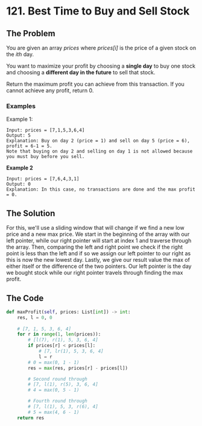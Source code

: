 # 121. Best Time to Buy and Sell Stock

## **The Problem**
You are given an array *prices* where *prices[i]* is the price of a given stock on the *ith* day.

You want to maximize your profit by choosing a **single day** to buy one stock and choosing a **different day in the future** to sell that stock.

Return the maximum profit you can achieve from this transaction. If you cannot achieve any profit, return 0.

### **Examples**
Example 1:
```
Input: prices = [7,1,5,3,6,4]
Output: 5
Explanation: Buy on day 2 (price = 1) and sell on day 5 (price = 6), profit = 6-1 = 5.
Note that buying on day 2 and selling on day 1 is not allowed because you must buy before you sell.
```
**Example 2**
```
Input: prices = [7,6,4,3,1]
Output: 0
Explanation: In this case, no transactions are done and the max profit = 0.
```

## **The Solution**
For this, we'll use a sliding window that will change if we find a new low price and a new max price.
We start in the beginning of the array with our left pointer, while our right pointer will start at index 1 and traverse through the array. Then, comparing the left and right point we check if the right point is less than the left and if so we assign our left pointer to our right as this is now the new lowest day. Lastly, we give our result value the max of either itself or the difference of the two pointers.
Our left pointer is the day we bought stock while our right pointer travels through finding the max profit.


## **The Code**

```python
def maxProfit(self, prices: List[int]) -> int:
    res, l = 0, 0
    
    # [7, 1, 5, 3, 6, 4]
    for r in range(1, len(prices)):
        # [l(7), r(1), 5, 3, 6, 4]
        if prices[r] < prices[l]:
            # [7, lr(1), 5, 3, 6, 4]
            l = r
        # 0 = max(0, 1 - 1)
        res = max(res, prices[r] - prices[l])

        # Second round through
        # [7, l(1), r(5), 3, 6, 4]
        # 4 = max(0, 5 - 1)

        # Fourth round through
        # [7, l(1), 5, 3, r(6), 4]
        # 5 = max(4, 6 - 1)
    return res
```